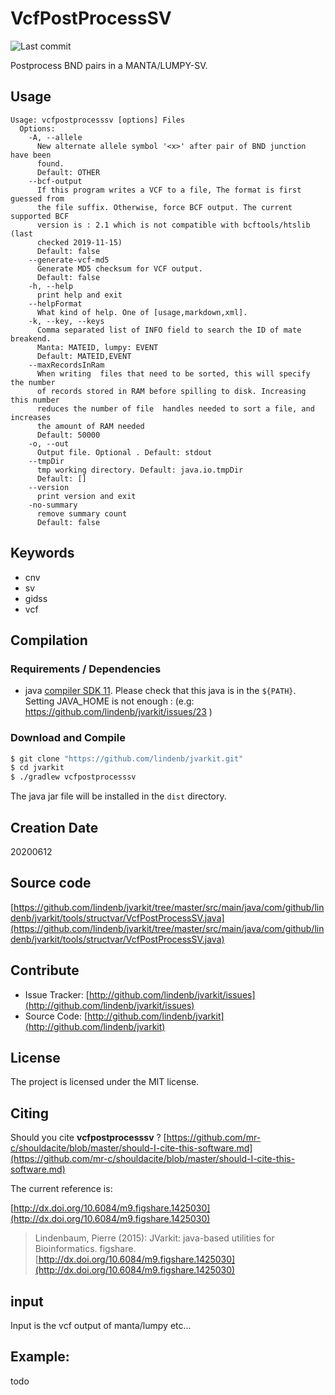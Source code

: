 # VcfPostProcessSV

![Last commit](https://img.shields.io/github/last-commit/lindenb/jvarkit.png)

Postprocess BND pairs in a MANTA/LUMPY-SV.


## Usage

```
Usage: vcfpostprocesssv [options] Files
  Options:
    -A, --allele
      New alternate allele symbol '<x>' after pair of BND junction have been 
      found. 
      Default: OTHER
    --bcf-output
      If this program writes a VCF to a file, The format is first guessed from 
      the file suffix. Otherwise, force BCF output. The current supported BCF 
      version is : 2.1 which is not compatible with bcftools/htslib (last 
      checked 2019-11-15)
      Default: false
    --generate-vcf-md5
      Generate MD5 checksum for VCF output.
      Default: false
    -h, --help
      print help and exit
    --helpFormat
      What kind of help. One of [usage,markdown,xml].
    -k, --key, --keys
      Comma separated list of INFO field to search the ID of mate breakend. 
      Manta: MATEID, lumpy: EVENT
      Default: MATEID,EVENT
    --maxRecordsInRam
      When writing  files that need to be sorted, this will specify the number 
      of records stored in RAM before spilling to disk. Increasing this number 
      reduces the number of file  handles needed to sort a file, and increases 
      the amount of RAM needed
      Default: 50000
    -o, --out
      Output file. Optional . Default: stdout
    --tmpDir
      tmp working directory. Default: java.io.tmpDir
      Default: []
    --version
      print version and exit
    -no-summary
      remove summary count
      Default: false

```


## Keywords

 * cnv
 * sv
 * gidss
 * vcf


## Compilation

### Requirements / Dependencies

* java [compiler SDK 11](https://jdk.java.net/11/). Please check that this java is in the `${PATH}`. Setting JAVA_HOME is not enough : (e.g: https://github.com/lindenb/jvarkit/issues/23 )


### Download and Compile

```bash
$ git clone "https://github.com/lindenb/jvarkit.git"
$ cd jvarkit
$ ./gradlew vcfpostprocesssv
```

The java jar file will be installed in the `dist` directory.


## Creation Date

20200612

## Source code 

[https://github.com/lindenb/jvarkit/tree/master/src/main/java/com/github/lindenb/jvarkit/tools/structvar/VcfPostProcessSV.java](https://github.com/lindenb/jvarkit/tree/master/src/main/java/com/github/lindenb/jvarkit/tools/structvar/VcfPostProcessSV.java)


## Contribute

- Issue Tracker: [http://github.com/lindenb/jvarkit/issues](http://github.com/lindenb/jvarkit/issues)
- Source Code: [http://github.com/lindenb/jvarkit](http://github.com/lindenb/jvarkit)

## License

The project is licensed under the MIT license.

## Citing

Should you cite **vcfpostprocesssv** ? [https://github.com/mr-c/shouldacite/blob/master/should-I-cite-this-software.md](https://github.com/mr-c/shouldacite/blob/master/should-I-cite-this-software.md)

The current reference is:

[http://dx.doi.org/10.6084/m9.figshare.1425030](http://dx.doi.org/10.6084/m9.figshare.1425030)

> Lindenbaum, Pierre (2015): JVarkit: java-based utilities for Bioinformatics. figshare.
> [http://dx.doi.org/10.6084/m9.figshare.1425030](http://dx.doi.org/10.6084/m9.figshare.1425030)


## input

Input is the vcf output of manta/lumpy etc...

## Example:

todo

```
```

